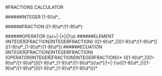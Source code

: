 #FRACTIONS CALCULATOR

######INTEGER
	[1-9]\d*\_
	
######FRACTION
	([1-9]\d*\/[1-9]\d*)
	
######OPERATOR
	(\s(\+|\-|\*|\/|)\s)
######ELEMENT
	(INTEGER|FRACTION|INTEGERFRACTION)
	(([1-9]\d*\_)|([1-9]\d*\/[1-9]\d*)|([1-9]\d*\_[1-9]\d*\/[1-9]\d*))
######ECUATION
	(INTEGER|FRACTION|INTEGERFRACTION)(OPERATOR(INTEGER|FRACTION|INTEGERFRACTION))*
	(([1-9]\d*\_)|([1-9]\d*\/[1-9]\d*)|([1-9]\d*\_[1-9]\d*\/[1-9]\d*))(\s(\*|\/|\+|\-)\s(([1-9]\d*\_)|([1-9]\d*\/[1-9]\d*)|([1-9]\d*\_[1-9]\d*\/[1-9]\d*)))*
